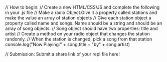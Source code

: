 // How to begin:
// Create a new HTML/CSS/JS and complete the following in your .js file
// Make a radio Object.Give it a property called stations and make the value an array of station objects
// Give each station object a property called name and songs. Name should be a string and should be an array of song objects.
// Song object should have two properties: title and artist
// Create a method on your radio object that changes the station randomly.
// When the station is changed, pick a song from that station console.log("Now Playing:" + song,title + "by" + song.artist)

// Submission: Submit a share link of your repl file here!
